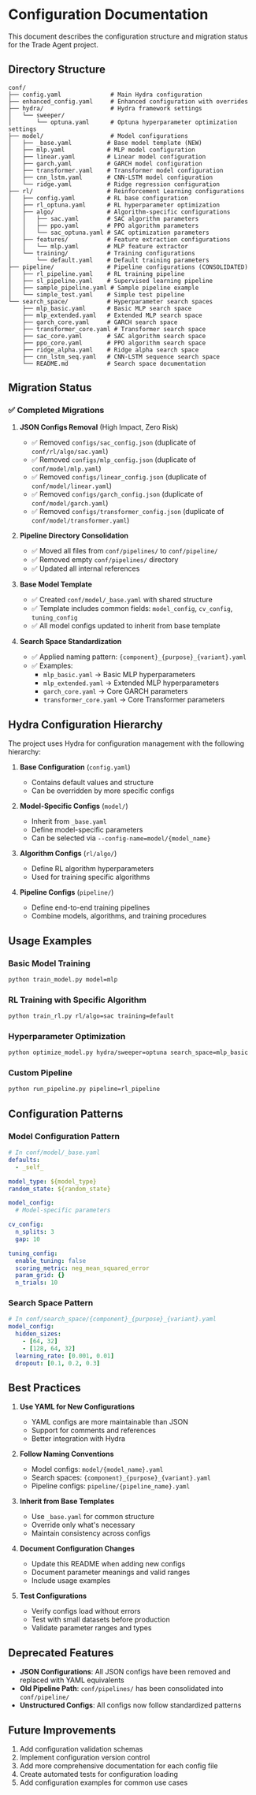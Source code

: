 # Configuration Documentation

This document describes the configuration structure and migration status for the Trade Agent project.

## Directory Structure

```
conf/
├── config.yaml              # Main Hydra configuration
├── enhanced_config.yaml     # Enhanced configuration with overrides
├── hydra/                   # Hydra framework settings
│   └── sweeper/
│       └── optuna.yaml      # Optuna hyperparameter optimization settings
├── model/                   # Model configurations
│   ├── _base.yaml          # Base model template (NEW)
│   ├── mlp.yaml            # MLP model configuration
│   ├── linear.yaml         # Linear model configuration
│   ├── garch.yaml          # GARCH model configuration
│   ├── transformer.yaml    # Transformer model configuration
│   ├── cnn_lstm.yaml       # CNN-LSTM model configuration
│   └── ridge.yaml          # Ridge regression configuration
├── rl/                     # Reinforcement Learning configurations
│   ├── config.yaml         # RL base configuration
│   ├── rl_optuna.yaml      # RL hyperparameter optimization
│   ├── algo/               # Algorithm-specific configurations
│   │   ├── sac.yaml        # SAC algorithm parameters
│   │   ├── ppo.yaml        # PPO algorithm parameters
│   │   └── sac_optuna.yaml # SAC optimization parameters
│   ├── features/           # Feature extraction configurations
│   │   └── mlp.yaml        # MLP feature extractor
│   └── training/           # Training configurations
│       └── default.yaml    # Default training parameters
├── pipeline/               # Pipeline configurations (CONSOLIDATED)
│   ├── rl_pipeline.yaml    # RL training pipeline
│   ├── sl_pipeline.yaml    # Supervised learning pipeline
│   ├── sample_pipeline.yaml # Sample pipeline example
│   └── simple_test.yaml    # Simple test pipeline
└── search_space/           # Hyperparameter search spaces
    ├── mlp_basic.yaml      # Basic MLP search space
    ├── mlp_extended.yaml   # Extended MLP search space
    ├── garch_core.yaml     # GARCH search space
    ├── transformer_core.yaml # Transformer search space
    ├── sac_core.yaml       # SAC algorithm search space
    ├── ppo_core.yaml       # PPO algorithm search space
    ├── ridge_alpha.yaml    # Ridge alpha search space
    ├── cnn_lstm_seq.yaml   # CNN-LSTM sequence search space
    └── README.md           # Search space documentation
```

## Migration Status

### ✅ Completed Migrations

1. **JSON Configs Removal** (High Impact, Zero Risk)
   - ✅ Removed `configs/sac_config.json` (duplicate of `conf/rl/algo/sac.yaml`)
   - ✅ Removed `configs/mlp_config.json` (duplicate of `conf/model/mlp.yaml`)
   - ✅ Removed `configs/linear_config.json` (duplicate of `conf/model/linear.yaml`)
   - ✅ Removed `configs/garch_config.json` (duplicate of `conf/model/garch.yaml`)
   - ✅ Removed `configs/transformer_config.json` (duplicate of `conf/model/transformer.yaml`)

2. **Pipeline Directory Consolidation**
   - ✅ Moved all files from `conf/pipelines/` to `conf/pipeline/`
   - ✅ Removed empty `conf/pipelines/` directory
   - ✅ Updated all internal references

3. **Base Model Template**
   - ✅ Created `conf/model/_base.yaml` with shared structure
   - ✅ Template includes common fields: `model_config`, `cv_config`, `tuning_config`
   - ✅ All model configs updated to inherit from base template

4. **Search Space Standardization**
   - ✅ Applied naming pattern: `{component}_{purpose}_{variant}.yaml`
   - ✅ Examples:
     - `mlp_basic.yaml` → Basic MLP hyperparameters
     - `mlp_extended.yaml` → Extended MLP hyperparameters
     - `garch_core.yaml` → Core GARCH parameters
     - `transformer_core.yaml` → Core Transformer parameters

## Hydra Configuration Hierarchy

The project uses Hydra for configuration management with the following hierarchy:

1. **Base Configuration** (`config.yaml`)
   - Contains default values and structure
   - Can be overridden by more specific configs

2. **Model-Specific Configs** (`model/`)
   - Inherit from `_base.yaml`
   - Define model-specific parameters
   - Can be selected via `--config-name=model/{model_name}`

3. **Algorithm Configs** (`rl/algo/`)
   - Define RL algorithm hyperparameters
   - Used for training specific algorithms

4. **Pipeline Configs** (`pipeline/`)
   - Define end-to-end training pipelines
   - Combine models, algorithms, and training procedures

## Usage Examples

### Basic Model Training

```bash
python train_model.py model=mlp
```

### RL Training with Specific Algorithm

```bash
python train_rl.py rl/algo=sac training=default
```

### Hyperparameter Optimization

```bash
python optimize_model.py hydra/sweeper=optuna search_space=mlp_basic
```

### Custom Pipeline

```bash
python run_pipeline.py pipeline=rl_pipeline
```

## Configuration Patterns

### Model Configuration Pattern

```yaml
# In conf/model/_base.yaml
defaults:
  - _self_

model_type: ${model_type}
random_state: ${random_state}

model_config:
  # Model-specific parameters

cv_config:
  n_splits: 3
  gap: 10

tuning_config:
  enable_tuning: false
  scoring_metric: neg_mean_squared_error
  param_grid: {}
  n_trials: 10
```

### Search Space Pattern

```yaml
# In conf/search_space/{component}_{purpose}_{variant}.yaml
model_config:
  hidden_sizes:
    - [64, 32]
    - [128, 64, 32]
  learning_rate: [0.001, 0.01]
  dropout: [0.1, 0.2, 0.3]
```

## Best Practices

1. **Use YAML for New Configurations**
   - YAML configs are more maintainable than JSON
   - Support for comments and references
   - Better integration with Hydra

2. **Follow Naming Conventions**
   - Model configs: `model/{model_name}.yaml`
   - Search spaces: `{component}_{purpose}_{variant}.yaml`
   - Pipeline configs: `pipeline/{pipeline_name}.yaml`

3. **Inherit from Base Templates**
   - Use `_base.yaml` for common structure
   - Override only what's necessary
   - Maintain consistency across configs

4. **Document Configuration Changes**
   - Update this README when adding new configs
   - Document parameter meanings and valid ranges
   - Include usage examples

5. **Test Configurations**
   - Verify configs load without errors
   - Test with small datasets before production
   - Validate parameter ranges and types

## Deprecated Features

- **JSON Configurations**: All JSON configs have been removed and replaced with YAML equivalents
- **Old Pipeline Path**: `conf/pipelines/` has been consolidated into `conf/pipeline/`
- **Unstructured Configs**: All configs now follow standardized patterns

## Future Improvements

1. Add configuration validation schemas
2. Implement configuration version control
3. Add more comprehensive documentation for each config file
4. Create automated tests for configuration loading
5. Add configuration examples for common use cases
